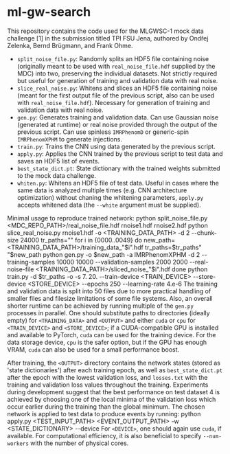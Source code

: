 # ml-gw-search

This repository contains the code used for the MLGWSC-1 mock data challenge [1] in the submission titled TPI FSU Jena, authored by Ondřej Zelenka, Bernd Brügmann, and Frank Ohme.

* `split_noise_file.py`: Randomly splits an HDF5 file containing noise (originally meant to be used with `real_noise_file.hdf` supplied by the MDC) into two, preserving the individual datasets. Not strictly required but useful for generation of training and validation data with real noise.
* `slice_real_noise.py`: Whitens and slices an HDF5 file containing noise (meant for the first output file of the previous script, also can be used with `real_noise_file.hdf`). Necessary for generation of training and validation data with real noise.
* `gen.py`: Generates training and validation data. Can use Gaussian noise (generated at runtime) or real noise provided through the output of the previous script. Can use spinless `IMRPhenomD` or generic-spin `IMRPhenomXPHM` to generate injections.
* `train.py`: Trains the CNN using data generated by the previous script.
* `apply.py`: Applies the CNN trained by the previous script to test data and saves an HDF5 list of events.
* `best_state_dict.pt`: State dictionary with the trained weights submitted to the mock data challenge.
* `whiten.py`: Whitens an HDF5 file of test data. Useful in cases where the same data is analyzed multiple times (e.g. CNN architecture optimization) without chaning the whitening parameters, `apply.py` accepts whitened data (the `--white` argument must be supplied).

Minimal usage to reproduce trained network:
    python split_noise_file.py <MDC_REPO_PATH>/real_noise_file.hdf rnoise1.hdf rnoise2.hdf
    python slice_real_noise.py rnoise1.hdf -o <TRAINING_DATA_PATH> -d 2 --chunk-size 24000
    tr_paths=""
    for i in {0000..0049}
    do
      new_path=<TRAINING_DATA_PATH>/training_data_"$i".hdf 
      tr_paths=$tr_paths" "$new_path
      python gen.py -o $new_path -a IMRPhenomXPHM -d 2 --training-samples 10000 10000 --validation-samples 2000 2000 --real-noise-file <TRAINING_DATA_PATH>/sliced_noise_"$i".hdf
    done
    python train.py -d $tr_paths -o <OUTPUT> -s 7. 20. --train-device <TRAIN_DEVICE> --store-device <STORE_DEVICE> --epochs 250 --learning-rate 4.e-6
The training and validation data is split into 50 files due to more practical handling of smaller files and filesize limitations of some file systems. Also, an overall shorter runtime can be achieved by running multiple of the `gen.py` processes in parallel. One should substitute paths to directories (ideally empty) for `<TRAINING_DATA>` and `<OUTPUT>` and either `cuda` or `cpu` for `<TRAIN_DEVICE>` and `<STORE_DEVICE>`; if a CUDA-compatible GPU is installed and available to PyTorch, `cuda` can be used for the training device. For the data storage device, `cpu` is the safer option, but if the GPU has enough VRAM, `cuda` can also be used for a small performance boost.

After training, the `<OUTPUT>` directory contains the network states (stored as 'state dictionaries') after each training epoch, as well as `best_state_dict.pt` after the epoch with the lowest validation loss, and `losses.txt` with the training and validation loss values throughout the training. Experiments during development suggest that the best performance on test dataset 4 is achieved by choosing one of the local minima of the validation loss which occur earlier during the training than the global minimum. The chosen network is applied to test data to produce events by running:
    python apply.py <TEST_INPUT_PATH> <EVENT_OUTPUT_PATH> -w <STATE_DICTIONARY> --device <DEVICE>
For `<DEVICE>`, one should again use `cuda`, if available. For computational efficiency, it is also beneficial to specify `--num-workers` with the number of physical cores.
